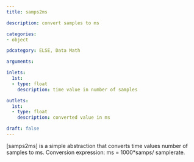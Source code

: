 ```yaml
---
title: samps2ms

description: convert samples to ms

categories:
- object

pdcategory: ELSE, Data Math

arguments:

inlets:
  1st:
  - type: float
    description: time value in number of samples

outlets:
  1st:
  - type: float
    description: converted value in ms

draft: false
---
```


[samps2ms] is a simple abstraction that converts time values number of samples to ms. Conversion expression: ms = 1000*samps/ samplerate.
